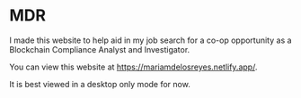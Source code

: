 # MDR

I made this website to help aid in my job search for a co-op opportunity as a Blockchain Compliance Analyst and Investigator.

You can view this website at https://mariamdelosreyes.netlify.app/.

It is best viewed in a desktop only mode for now. 
